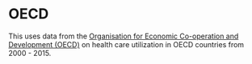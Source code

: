 # OECD

This uses data from the [Organisation for Economic Co-operation and Development (OECD)](http://stats.oecd.org/) on health care utilization in OECD countries from 2000 - 2015.
